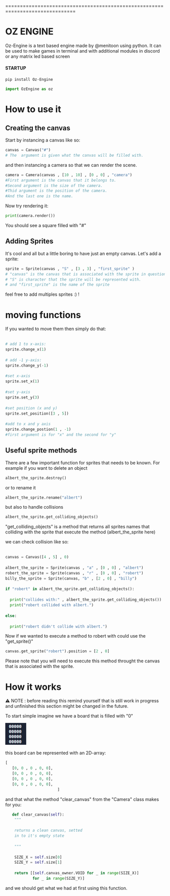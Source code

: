 
==============================================================================
# OZ ENGINE 

Oz-Engine is a text based engine made by @menitoon using python.
It can be used to make games in terminal and with additional modules in discord or any matrix led based screen

#### STARTUP

 ``` pip install Oz-Engine ```
 
 ```python 
 import OzEngine as oz 
 ```


# How to use it

## Creating the canvas

Start by instancing a canvas like so: 
```python 
canvas = Canvas("#") 
# The  argument is given what the canvas will be filled with.
```
and then instancing a camera so that we can render the scene.
```python
camera = Camera(canvas , [10 , 10] , [0 , 0] , "camera")
#First argument is the canvas that it belongs to.
#Second argument is the size of the camera.
#Thid argument is the position of the camera.
#And the last one is the name.
```


Now try rendering it:
```python
print(camera.render())
```
You should see a square filled with "#"

## Adding Sprites

It's cool and all but a little boring to have just an empty canvas.
Let's add a sprite:
```python
sprite = Sprite(canvas , "S" , [3 , 3] , "first_sprite" ) 
# "canvas" is the canvas that is associated with the sprite in question
# "S" is character that the sprite will be represented with.
# and "first_sprite" is the name of the sprite
```
feel free to add multiples sprites :) !

# moving functions

If you wanted to move them then simply do that:
```python

# add 1 to x-axis:
sprite.change_x(1) 

# add -1 y-axis:
sprite.change_y(-1)

#set x-axis
sprite.set_x(1)

#set y-axis
sprite.set_y(3)

#set position (x and y)
sprite.set_position([3 , 5])

#add to x and y axis
sprite.change_postion(1 , -1)
#first argument is for "x" and the second for "y"

```

## Useful sprite methods

There are a few important function for sprites that needs to be known.
For example if you want to delete an object
```python
albert_the_sprite.destroy()
```

or to rename it
```python
albert_the_sprite.rename("albert")
```

but also to handle collisions
```python
albert_the_sprite.get_colliding_objects()
```
"get_colliding_objects" is a method that returns all sprites names that colliding with the sprite that execute
the method (albert_the_sprite here)

we can check collision like so:
```python

canvas = Canvas([4 , 5] , 0)

albert_the_sprite = Sprite(canvas , "a" , [0 , 0] , "albert")
robert_the_sprite = Sprite(canvas , "r" , [0 , 0] , "robert")
billy_the_sprite = Sprite(canvas, "b" , [2 , 0] , "billy")

if "robert" in albert_the_sprite.get_colliding_objects():
  
  print("collides with:" , albert_the_sprite.get_colliding_objects())
  print("robert collided with albert.")

else:

  print("robert didn't collide with albert.")
```

Now if we wanted to execute a method to robert with could use the "get_sprite()"
``` python
canvas.get_sprite("robert").position = [2 , 0]
```
Please note that you will need to execute this method throught the canvas that is associated with the sprite.

# How it works

⚠️ NOTE :  before reading this remind yourself that is still work in progress and unfinished this section might be changed in the future.


To start simple imagine we have a board that is filled with "0"

![](grid_zero.png)

this board can be represented with an 2D-array:
```python
[  
   [0, 0 , 0 , 0, 0],
   [0, 0 , 0 , 0, 0],
   [0, 0 , 0 , 0, 0],
   [0, 0 , 0 , 0, 0],
                       ]
```

and that what the method "clear_canvas" from the "Camera" class makes for you:
``` python
   def clear_canvas(self):
    """

    returns a clean canvas, setted
    in to it's empty state

    """

    SIZE_X = self.size[0]
    SIZE_Y = self.size[1]

    return [[self.canvas_owner.VOID for _ in range(SIZE_X)]
            for _ in range(SIZE_Y)]

```

and we should get what we had at first using this function.
